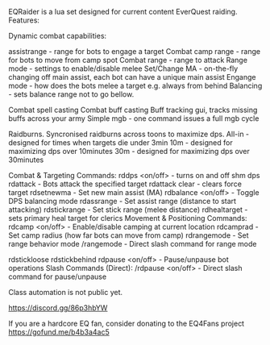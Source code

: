 EQRaider is a lua set designed for current content EverQuest raiding.
Features: 

Dynamic combat capabilities:

assistrange - range for bots to engage a target
Combat camp range - range for bots to move from camp spot
Combat range - range to attack 
Range mode - settings to enable/disable melee 
Set/Change MA - on-the-fly changing off main assist, each bot can have a unique main assist
Engange mode - how does the bots melee a target e.g. always from behind
Balancing - sets balance range not to go bellow. 

Combat spell casting
Combat buff casting
Buff tracking gui, tracks missing buffs across your army
Simple mgb - one command issues a full mgb cycle 

Raidburns.
Syncronised raidburns across toons to maximize dps.
All-in - designed for times when targets die under 3min
10m - designed for maximizing dps over 10minutes
30m - designed for maximizing dps over 30minutes

Combat & Targeting Commands:
rddps <on/off> - turns on and off shm dps
rdattack <targetname> - Bots attack the specified target
rdattack clear - clears force target
rdsetnewma <playername> - Set new main assist (MA)
rdbalance <on/off> - Toggle DPS balancing mode
rdassrange <number> - Set assist range (distance to start attacking)
rdstickrange <number> - Set stick range (melee distance)
rdhealtarget <name> - sets primary heal target for clerics
Movement & Positioning Commands:
rdcamp <on/off> - Enable/disable camping at current location
rdcamprad <number> - Set camp radius (how far bots can move from camp)
rdrangemode <mode> - Set range behavior mode
/rangemode <mode> - Direct slash command for range mode

rdstickloose
rdstickbehind
rdpause <on/off> - Pause/unpause bot operations
Slash Commands (Direct):
/rdpause <on/off> - Direct slash command for pause/unpause

Class automation is not public yet. 

https://discord.gg/86p3hbYW

If you are a hardcore EQ fan, consider donating to the EQ4Fans project https://gofund.me/b4b3a4ac5
